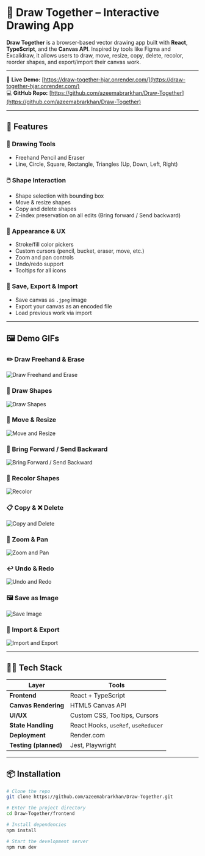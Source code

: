 # 🎨 Draw Together – Interactive Drawing App

**Draw Together** is a browser-based vector drawing app built with **React**, **TypeScript**, and the **Canvas API**. Inspired by tools like Figma and Excalidraw, it allows users to draw, move, resize, copy, delete, recolor, reorder shapes, and export/import their canvas work.

---

🔗 **Live Demo:** [https://draw-together-hjar.onrender.com/](https://draw-together-hjar.onrender.com/)  
💻 **GitHub Repo:** [https://github.com/azeemabrarkhan/Draw-Together](https://github.com/azeemabrarkhan/Draw-Together)

---

## 🚀 Features

### 🧰 Drawing Tools

- Freehand Pencil and Eraser
- Line, Circle, Square, Rectangle, Triangles (Up, Down, Left, Right)

### 🖱️ Shape Interaction

- Shape selection with bounding box
- Move & resize shapes
- Copy and delete shapes
- Z-index preservation on all edits (Bring forward / Send backward)

### 🎨 Appearance & UX

- Stroke/fill color pickers
- Custom cursors (pencil, bucket, eraser, move, etc.)
- Zoom and pan controls
- Undo/redo support
- Tooltips for all icons

### 💾 Save, Export & Import

- Save canvas as `.jpeg` image
- Export your canvas as an encoded file
- Load previous work via import

---

## 🖼️ Demo GIFs

### ✏️ Draw Freehand & Erase

![Draw Freehand and Erase](./media/draw-freehand-and-erase.gif)

### 🔷 Draw Shapes

![Draw Shapes](./media/draw-shapes.gif)

### 🔁 Move & Resize

![Move and Resize](./media/move-resize.gif)

### 🧱 Bring Forward / Send Backward

![Bring Forward / Send Backward](./media/bring-forward-send-backward.gif)

### 🎨 Recolor Shapes

![Recolor](./media/recolor.gif)

### 📋 Copy & ❌ Delete

![Copy and Delete](./media/copy-delete.gif)

### 🧭 Zoom & Pan

![Zoom and Pan](./media/zoom-pan.gif)

### ↩️ Undo & Redo

![Undo and Redo](./media/undo-redo.gif)

### 🖼️ Save as Image

![Save Image](./media/save.gif)

### 📂 Import & Export

![Import and Export](./media/import-export.gif)

---

## 🧑‍💻 Tech Stack

| Layer                 | Tools                               |
| --------------------- | ----------------------------------- |
| **Frontend**          | React + TypeScript                  |
| **Canvas Rendering**  | HTML5 Canvas API                    |
| **UI/UX**             | Custom CSS, Tooltips, Cursors       |
| **State Handling**    | React Hooks, `useRef`, `useReducer` |
| **Deployment**        | Render.com                          |
| **Testing (planned)** | Jest, Playwright                    |

---

## 📦 Installation

```bash
# Clone the repo
git clone https://github.com/azeemabrarkhan/Draw-Together.git

# Enter the project directory
cd Draw-Together/frontend

# Install dependencies
npm install

# Start the development server
npm run dev
```
